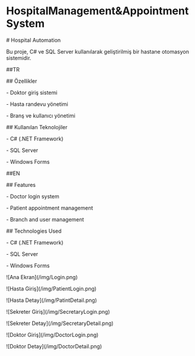 # HospitalManagement\&AppointmentSystem



\# Hospital Automation



Bu proje, C# ve SQL Server kullanılarak geliştirilmiş bir hastane otomasyon sistemidir.



\##TR

\## Özellikler

\- Doktor giriş sistemi

\- Hasta randevu yönetimi

\- Branş ve kullanıcı yönetimi



\## Kullanılan Teknolojiler

\- C# (.NET Framework)

\- SQL Server

\- Windows Forms



\##EN

\## Features

\- Doctor login system

\- Patient appointment management

\- Branch and user management



\## Technologies Used

\- C# (.NET Framework)

\- SQL Server

\- Windows Forms

!\[Ana Ekran](/img/Login.png)

!\[Hasta Giriş](/img/PatientLogin.png)

!\[Hasta Detay](/img/PatintDetail.png)

!\[Sekreter Giriş](/img/SecretaryLogin.png)

!\[Sekreter Detay](/img/SecretaryDetail.png)

!\[Doktor Giriş](/img/DoctorLogin.png)

!\[Doktor Detay](/img/DoctorDetail.png)

